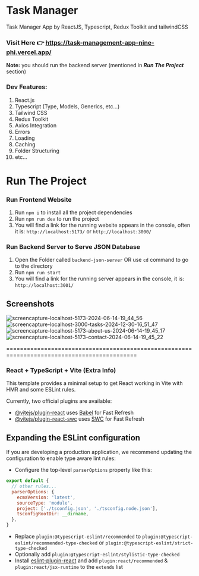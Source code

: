 # Task Manager
Task Manager App by ReactJS, Typescript, Redux Toolkit and tailwindCSS

### Visit Here 👉 https://task-management-app-nine-phi.vercel.app/
**Note:** you should run the backend server (mentioned in **_Run The Project_** section)

### Dev Features:
1. React.js
2. Typescript (Type, Models, Generics, etc...)
3. Tailwind CSS
4. Redux Toolkit
7. Axios Integration
8. Errors
9. Loading
10. Caching
12. Folder Structuring
13. etc...

# Run The Project
### Run Frontend Website
1. Run `npm i` to install all the project dependencies
2. Run `npm run dev` to run the project
3. You will find a link for the running website appears in the console, often it is: `http://localhost:5173/` or `http://localhost:3000/`

### Run Backend Server to Serve JSON Database
1. Open the Folder called `backend-json-server` OR use `cd` command to go to the directory
2. Run `npm run start`
3. You will find a link for the running server appears in the console, it is: `http://localhost:3001/`

## Screenshots
![screencapture-localhost-5173-2024-06-14-19_44_56](https://github.com/KareemE125/task-manager/assets/61433385/538fcb38-1982-420a-ba61-adb2fb45ce88)
![screencapture-localhost-3000-tasks-2024-12-30-16_51_47](https://github.com/user-attachments/assets/f162eb38-4b40-4622-b33b-92b210bac686)
![screencapture-localhost-5173-about-us-2024-06-14-19_45_17](https://github.com/KareemE125/task-manager/assets/61433385/301078de-a90a-4282-97f3-99d3b515bd7f)
![screencapture-localhost-5173-contact-2024-06-14-19_45_22](https://github.com/KareemE125/task-manager/assets/61433385/797eb157-580f-4b5f-a728-685f53187c3f)


============================================================================================

### React + TypeScript + Vite (Extra Info)

This template provides a minimal setup to get React working in Vite with HMR and some ESLint rules.

Currently, two official plugins are available:

- [@vitejs/plugin-react](https://github.com/vitejs/vite-plugin-react/blob/main/packages/plugin-react/README.md) uses [Babel](https://babeljs.io/) for Fast Refresh
- [@vitejs/plugin-react-swc](https://github.com/vitejs/vite-plugin-react-swc) uses [SWC](https://swc.rs/) for Fast Refresh

## Expanding the ESLint configuration

If you are developing a production application, we recommend updating the configuration to enable type aware lint rules:

- Configure the top-level `parserOptions` property like this:

```js
export default {
  // other rules...
  parserOptions: {
    ecmaVersion: 'latest',
    sourceType: 'module',
    project: ['./tsconfig.json', './tsconfig.node.json'],
    tsconfigRootDir: __dirname,
  },
}
```

- Replace `plugin:@typescript-eslint/recommended` to `plugin:@typescript-eslint/recommended-type-checked` or `plugin:@typescript-eslint/strict-type-checked`
- Optionally add `plugin:@typescript-eslint/stylistic-type-checked`
- Install [eslint-plugin-react](https://github.com/jsx-eslint/eslint-plugin-react) and add `plugin:react/recommended` & `plugin:react/jsx-runtime` to the `extends` list
